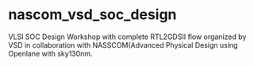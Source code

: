 # nascom_vsd_soc_design
VLSI SOC Design Workshop with complete RTL2GDSII flow organized by VSD in collaboration with NASSCOM(Advanced Physical Design using Openlane with sky130nm. 
